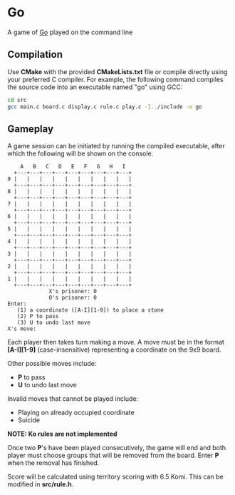 # Go
A game of [Go](https://en.wikipedia.org/wiki/Go_(game)) played on the command line

## Compilation
Use **CMake** with the provided **CMakeLists.txt** file or compile directly using your preferred C compiler. For example, the following command compiles the source code into an executable named "go" using GCC:
```bash
cd src
gcc main.c board.c display.c rule.c play.c -I../include -o go
```

## Gameplay
A game session can be initiated by running the compiled executable, after which the following will be shown on the console.
```
    A   B   C   D   E   F   G   H   I
  +---+---+---+---+---+---+---+---+---+
9 |   |   |   |   |   |   |   |   |   |
  +---+---+---+---+---+---+---+---+---+
8 |   |   |   |   |   |   |   |   |   |
  +---+---+---+---+---+---+---+---+---+
7 |   |   |   |   |   |   |   |   |   |
  +---+---+---+---+---+---+---+---+---+
6 |   |   |   |   |   |   |   |   |   |
  +---+---+---+---+---+---+---+---+---+
5 |   |   |   |   |   |   |   |   |   |
  +---+---+---+---+---+---+---+---+---+
4 |   |   |   |   |   |   |   |   |   |
  +---+---+---+---+---+---+---+---+---+
3 |   |   |   |   |   |   |   |   |   |
  +---+---+---+---+---+---+---+---+---+
2 |   |   |   |   |   |   |   |   |   |
  +---+---+---+---+---+---+---+---+---+
1 |   |   |   |   |   |   |   |   |   |
  +---+---+---+---+---+---+---+---+---+
             X's prisoner: 0
             O's prisoner: 0
Enter:
   (1) a coordinate ([A-I][1-9]) to place a stone
   (2) P to pass
   (3) U to undo last move
X's move:
```
Each player then takes turn making a move. A move must be in the format **[A-I][1-9]** (case-insensitive) representing a coordinate on the 9x9 board.

Other possible moves include:
- **P** to pass
- **U** to undo last move

Invalid moves that cannot be played include:
- Playing on already occupied coordinate
- Suicide

**NOTE: Ko rules are not implemented**

Once two **P**'s have been played consecutively, the game will end and both player must choose groups that will be removed from the board. Enter **P** when the removal has finished.

Score will be calculated using territory scoring with 6.5 Komi. This can be modified in **src/rule.h**.